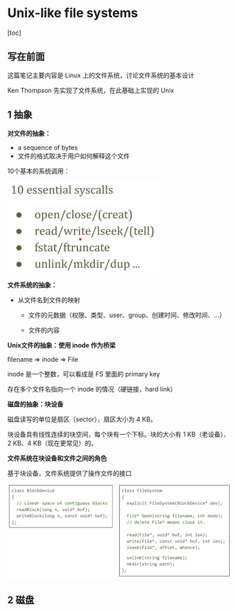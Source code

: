 # Unix-like file systems

[toc]

## 写在前面

这篇笔记主要内容是 Linux 上的文件系统，讨论文件系统的基本设计

Ken Thompson 先实现了文件系统，在此基础上实现的 Unix



## 1 抽象

**对文件的抽象：**

* a sequence of bytes
* 文件的格式取决于用户如何解释这个文件

10个基本的系统调用：

<img src="assets/image-20230329231559758.png" alt="image-20230329231559758" style="zoom: 50%;" />



**文件系统的抽象：**

* 从文件名到文件的映射

  * 文件的元数据（权限、类型、user、group、创建时间、修改时间、...）

  * 文件的内容



**Unix文件的抽象：使用 inode 作为桥梁**

filename => inode => File

inode 是一个整数，可以看成是 FS 里面的 primary key

存在多个文件名指向一个 inode 的情况（硬链接，hard link）



**磁盘的抽象：块设备**

磁盘读写的单位是扇区（sector），扇区大小为 4 KB。

块设备具有线性连续的块空间，每个块有一个下标。块的大小有 1 KB（老设备）、2 KB、4 KB（现在更常见）的。



**文件系统在块设备和文件之间的角色**

基于块设备，文件系统提供了操作文件的接口

![image-20230329235447216](assets/image-20230329235447216.png)



## 2 磁盘



















































